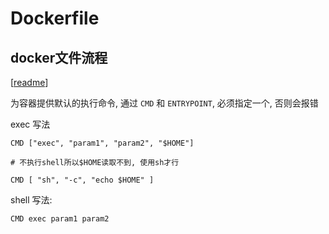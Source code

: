 # Dockerfile

## docker文件流程



[[readme]]

为容器提供默认的执行命令, 通过 `CMD` 和 `ENTRYPOINT`, 必须指定一个, 否则会报错

exec 写法

```
CMD ["exec", "param1", "param2", "$HOME"]

# 不执行shell所以$HOME读取不到, 使用sh才行

CMD [ "sh", "-c", "echo $HOME" ]
```

shell 写法:

```
CMD exec param1 param2
```

[//begin]: # "Autogenerated link references for markdown compatibility"
[readme]: ..\readme "Service based on Node.js"
[//end]: # "Autogenerated link references"
